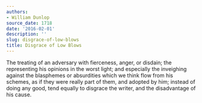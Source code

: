 ```yaml
---
authors:
- William Dunlop
source_date: 1718
date: '2016-02-01'
description: ''
slug: disgrace-of-low-blows
title: Disgrace of Low Blows
---
```

The treating of an adversary with fierceness, anger, or disdain; the representing his opinions in the worst light; and especially the inveighing against the blasphemes or absurdities which we think flow from his schemes, as if they were really part of them, and adopted by him; instead of doing any good, tend equally to disgrace the writer, and the disadvantage of his cause.



